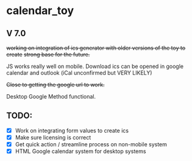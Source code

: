 # calendar_toy

## V 7.0

~~working on integration of ics generator with older versions of the toy to create~~
~~strong base for the future.~~ 

JS works really well on mobile. Download ics can be opened in google calendar and outlook (iCal unconfirmed but VERY LIKELY)

~~Close to getting the google url to work.~~

Desktop Google Method functional.

## TODO:

- [X] Work on integrating form values to create ics
- [X] Make sure licensing is correct
- [X] Get quick action / streamline process on non-mobile system
- [X] HTML Google calendar system for desktop systems